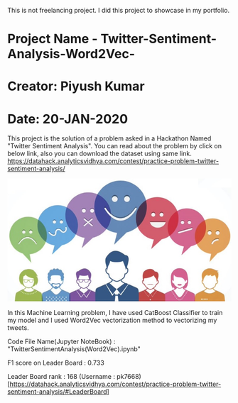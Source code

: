 This is not freelancing project. I did this project to showcase in my portfolio.

# Project Name - Twitter-Sentiment-Analysis-Word2Vec-

# Creator: Piyush Kumar
# Date: 20-JAN-2020

This project is the solution of a problem asked in a Hackathon Named "Twitter Sentiment Analysis".
You can read about the problem by click on below link, also you can download the dataset using same link.
https://datahack.analyticsvidhya.com/contest/practice-problem-twitter-sentiment-analysis/  
   
<img src="https://github.com/Mr-Piyush-Kumar/Mr-Piyush-Kumar/blob/master/twitter-sentiment-analysis.jpg"></img>

In this Machine Learning problem, I have used CatBoost Classifier to train my model and I used Word2Vec vectorization method
to vectorizing my tweets.

Code File Name(Jupyter NoteBook) : "TwitterSentimentAnalysis(Word2Vec).ipynb"

F1 score on Leader Board : 0.733

Leader Board rank : 168 (Username : pk7668) [https://datahack.analyticsvidhya.com/contest/practice-problem-twitter-sentiment-analysis/#LeaderBoard]
